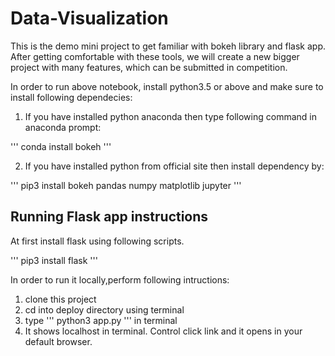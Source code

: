 # Data-Visualization
This is the demo mini project to get familiar with bokeh library and flask app. After getting comfortable with these tools, we will create a new bigger project with many features, which can be submitted in competition.   
 
In order to run above notebook, install python3.5 or above and make sure to install following dependecies:

1. If you have installed python anaconda then type following command in anaconda prompt:

'''
conda install bokeh
'''

2. If you have installed python from official site then install dependency by:

'''
pip3 install bokeh pandas numpy matplotlib jupyter
'''

## Running Flask app instructions

At first install flask using following scripts.

'''
pip3 install flask
'''

In order to run it locally,perform following intructions:
1. clone this project 
2. cd into deploy directory using terminal
3. type ''' python3 app.py ''' in terminal
4. It shows localhost in terminal. Control click link and it opens in your default browser.


